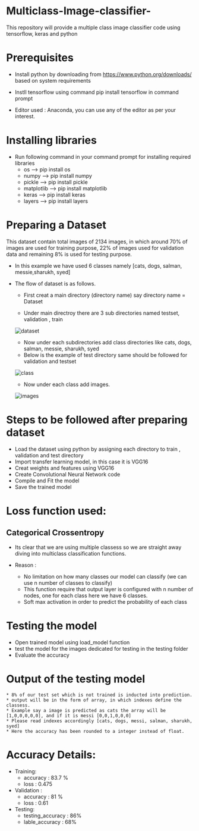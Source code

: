 # Multiclass-Image-classifier-
 
 This repository will provide a multiple class image classifier code using tensorflow, keras and python

# Prerequisites

* Install python by downloading from https://www.python.org/downloads/ based on system requirements

* Instll tensorflow using command pip install tensorflow in command prompt

* Editor used : Anaconda, you can use any of the editor as per your interest.

# Installing libraries
  * Run following command in your command prompt for installing required libraries
    * os --> pip install os
    * numpy --> pip install numpy
    * pickle --> pip install pickle
    * matplotlib --> pip install matplotlib
    * keras --> pip install keras
    * layers --> pip install layers

# Preparing a Dataset

  This dataset contain total images of 2134 images, in which around 70% of images are used for training purpose, 22% of images
  used for validation data and remaining 8% is used for testing purpose.

  * In this example we have used 6 classes namely [cats, dogs, salman, messie,sharukh, syed]

  * The flow of dataset is as follows.
  
      * First creat a main directory (directory name)  say directory name  = Dataset
  
      * Under main directroy there are 3 sub directories named testset, validation , train

      ![dataset](https://user-images.githubusercontent.com/56253081/66737339-5249a880-ee89-11e9-86a1-08f92f6816b6.jpg)


      * Now under each subdirectories add class directories like cats, dogs, salman, messie, sharukh, syed
      * Below is the example of test directory same should be followed for validation and testset

       ![class](https://user-images.githubusercontent.com/56253081/66737343-54ac0280-ee89-11e9-8c62-1adfa772cf9f.png)

      * Now under each class add images.

     ![images](https://user-images.githubusercontent.com/56253081/66737350-5a094d00-ee89-11e9-9d83-17dc2019b290.jpg)
  
  
  # Steps to be followed after preparing dataset
  
  * Load the dataset using python by assigning each directory to train , validation and test directory
  * Import transfer learning model, in this case it is VGG16
  * Creat weights and features using VGG16
  * Create Convolutional Neural Network code
  * Compile and Fit the model
  * Save the trained model
  
  # Loss function used:
  
  ## Categorical Crossentropy
  
   * Its clear that we are using multiple classess so we are straight away diving into multiclass classification functions.
  
   * Reason : 
      * No limitation on how many classes our model can classify (we can use n number of classes to classify)
      * This function require that output layer is configured with n number of nodes, one for each class here we have 6 classes.
      * Soft max activation in order to predict the probability of each class

  
  # Testing the model
  
  * Open trained model using load_model function
  * test the model for the images dedicated for testing in the testing folder
  * Evaluate the accuracy
  
  # Output of the testing model
  
    * 8% of our test set which is not trained is inducted into prediction.
    * output will be in the form of array, in which indexes define the classess.
    * Example say a image is predicted as cats the array will be [1,0,0,0,0,0], and if it is messi [0,0,1,0,0,0]
    * Please read indexes accordingly [cats, dogs, messi, salman, sharukh, syed]
    * Here the accuracy has been rounded to a integer instead of float.
    
  
# Accuracy Details:
  * Training:
      * accuracy : 83.7 %
      * loss : 0.475
  * Validation :
      * accuracy : 81 %
      * loss : 0.61
  * Testing:
      * testing_accuracy : 86%
      * lable_accuracy : 68%




